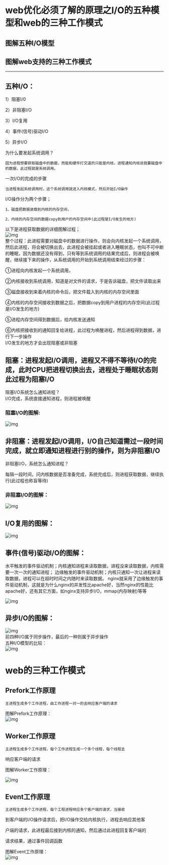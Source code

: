 # web优化必须了解的原理之I/O的五种模型和web的三种工作模式

## 图解五种I/O模型

## 图解web支持的三种工作模式

---

## 五种I/O：

1）阻塞I/0

2）非阻塞I/O

3）I/O复用

4）事件\(信号\)驱动I/O

5）异步I/O

为什么要发起系统调用？

```
因为进程想要获取磁盘中的数据，而能和硬件打交道的只能是内核，进程通知内核说我要磁盘中的数据，此过程就是系统调用。
```

一次I/O的完成的步骤

```
当进程发起系统调用时，这个系统调用就进入内核模式，然后开始I/O操作
```

I/O操作分为两个步骤；

```
1、磁盘把数据装载到内核的内存空间，

2、内核的内存空间的数据copy到用户的内存空间中(此过程是I/O发生的地方)
```

以下是进程获取数据的详细图解过程；  
![img](/static/image/205126317.png)  
整个过程：此进程需要对磁盘中的数据进行操作，则会向内核发起一个系统调用，然后此进程，将会被切换出去，此进程会被挂起或者进入睡眠状态，也叫不可中断的睡眠，因为数据还没有得到，只有等到系统调用的结果完成后，则进程会被唤醒，继续接下来的操作，从系统调用的开始到系统调用结束经过的步骤：

①进程向内核发起一个系统调用，

②内核接收到系统调用，知道是对文件的请求，于是告诉磁盘，把文件读取出来

③磁盘接收到来着内核的命令后，把文件载入到内核的内存空间里面

④内核的内存空间接收到数据之后，把数据copy到用户进程的内存空间\(此过程是I/O发生的地方\)

⑤进程内存空间得到数据后，给内核发送通知

⑥内核把接收到的通知回复给进程，此过程为唤醒进程，然后进程得到数据，进行下一步操作  
I/O发生的地方才会出现阻塞或非阻塞

## 阻塞：进程发起I/O调用，进程又不得不等待I/O的完成，此时CPU把进程切换出去，进程处于睡眠状态则此过程为阻塞I/O

阻塞I/O系统怎么通知进程？  
I/O完成，系统直接通知进程，则进程被唤醒

### 阻塞I/O的图解:

![img](/static/image/205500239.png)

## 非阻塞：进程发起I/O调用，I/O自己知道需过一段时间完成，就立即通知进程进行别的操作，则为非阻塞I/O

非阻塞I/O，系统怎么通知进程？

每隔一段时间，问内核数据是否准备完成，系统完成后，则进程获取数据，继续执行\(此过程也称盲等待\)

### 非阻塞I/O的图解：

![img](/static/image/205605819.png)

## I/O复用的图解：  

![img](/static/image/205635176.png)  

## 事件\(信号\)驱动I/O的图解：

水平触发的事件驱动机制；内核通知进程来读取数据，进程没来读取数据，内核需要一次一次的通知进程；
边缘触发的事件驱动机制；内核只通知一次让进程来读取数据，进程可以在超时时间之内随时来读取数据。
nginx就采用了边缘触发的事件驱动机制，这就是为什么nginx的并发性比apache好，当然nginx的性能比apache好，还有其它方面，如nginx支持异步I/O，mmap(内存映射)等等


![img](/static/image/210003879.png)

## 异步I/O的图解：  
![img](/static/image/210054915.png)  
前四种I/O属于同步操作，最后的一种则属于异步操作  
五种I/O模型的比较：  
![img](/static/image/212627938.png)  
# web的三种工作模式

## Prefork工作原理

```
主进程生成多个工作进程，由工作进程一对一的去响应客户端的请求
```

图解Prefork工作原理：  
  ![img](/static/image/084450144.png)  
## Worker工作原理

```
主进程生成多个工作进程，每个工作进程生成一个多个线程，每个线程去
```

响应客户端的请求

图解Worker工作原理：

![img](/static/image/084552193.png)

## Event工作原理

```
主进程生成多个工作进程，每个工程进程响应多个客户端的请求，当接收
```

到客户端的I/O操作请求后，把I/O操作交给内核执行，进程去响应其他客

户端的请求，此进程最后接到内核的通知，然后通过此进程回复客户端的

请求结果，通过事件回调函数

图解Event工作原理：  
  ![img](/static/image/084608255.png)

